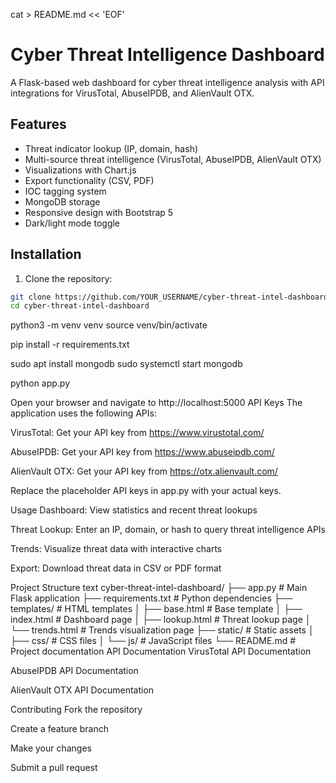cat > README.md << 'EOF'
# Cyber Threat Intelligence Dashboard

A Flask-based web dashboard for cyber threat intelligence analysis with API integrations for VirusTotal, AbuseIPDB, and AlienVault OTX.

## Features

- Threat indicator lookup (IP, domain, hash)
- Multi-source threat intelligence (VirusTotal, AbuseIPDB, AlienVault OTX)
- Visualizations with Chart.js
- Export functionality (CSV, PDF)
- IOC tagging system
- MongoDB storage
- Responsive design with Bootstrap 5
- Dark/light mode toggle

## Installation

1. Clone the repository:
```bash
git clone https://github.com/YOUR_USERNAME/cyber-threat-intel-dashboard.git
cd cyber-threat-intel-dashboard
```
python3 -m venv venv
source venv/bin/activate

pip install -r requirements.txt

sudo apt install mongodb
sudo systemctl start mongodb

python app.py

Open your browser and navigate to http://localhost:5000
API Keys
The application uses the following APIs:

VirusTotal: Get your API key from https://www.virustotal.com/

AbuseIPDB: Get your API key from https://www.abuseipdb.com/

AlienVault OTX: Get your API key from https://otx.alienvault.com/

Replace the placeholder API keys in app.py with your actual keys.

Usage
Dashboard: View statistics and recent threat lookups

Threat Lookup: Enter an IP, domain, or hash to query threat intelligence APIs

Trends: Visualize threat data with interactive charts

Export: Download threat data in CSV or PDF format

Project Structure
text
cyber-threat-intel-dashboard/
├── app.py                 # Main Flask application
├── requirements.txt       # Python dependencies
├── templates/            # HTML templates
│   ├── base.html         # Base template
│   ├── index.html        # Dashboard page
│   ├── lookup.html       # Threat lookup page
│   └── trends.html       # Trends visualization page
├── static/               # Static assets
│   ├── css/              # CSS files
│   └── js/               # JavaScript files
└── README.md             # Project documentation
API Documentation
VirusTotal API Documentation

AbuseIPDB API Documentation

AlienVault OTX API Documentation

Contributing
Fork the repository

Create a feature branch

Make your changes

Submit a pull request




